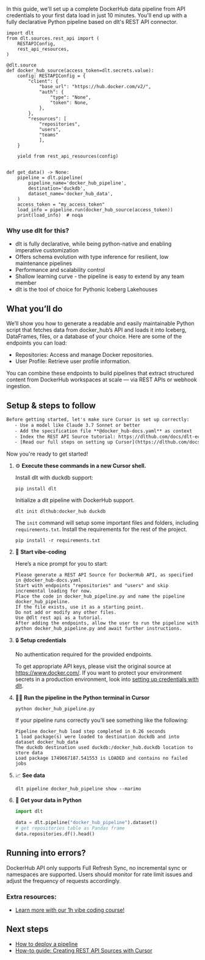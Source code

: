 In this guide, we'll set up a complete DockerHub data pipeline from API credentials to your first data load in just 10 minutes. You'll end up with a fully declarative Python pipeline based on dlt's REST API connector.

```python-outcome
import dlt
from dlt.sources.rest_api import (
    RESTAPIConfig,
    rest_api_resources,
)

@dlt.source
def docker_hub_source(access_token=dlt.secrets.value):
    config: RESTAPIConfig = {
        "client": {
            "base_url": "https://hub.docker.com/v2/",
            "auth": {
                "type": "None",
                "token": None,
            },
        },
        "resources": [
            "repositories",
            "users",
            "teams"
            ],
    }

    yield from rest_api_resources(config)


def get_data() -> None:
    pipeline = dlt.pipeline(
        pipeline_name='docker_hub_pipeline',
        destination='duckdb',
        dataset_name='docker_hub_data', 
    )
    access_token = "my_access_token"
    load_info = pipeline.run(docker_hub_source(access_token))
    print(load_info)  # noqa
```

### Why use dlt for this?

- dlt is fully declarative, while being python-native and enabling imperative customization
- Offers schema evolution with type inference for resilient, low maintenance pipelines
- Performance and scalability control
- Shallow learning curve - the pipeline is easy to extend by any team member
- dlt is the tool of choice for Pythonic Iceberg Lakehouses

## What you’ll do

We’ll show you how to generate a readable and easily maintainable Python script that fetches data from docker_hub’s API and loads it into Iceberg, DataFrames, files, or a database of your choice. Here are some of the endpoints you can load:

- Repositories: Access and manage Docker repositories.
- User Profile: Retrieve user profile information.

You can combine these endpoints to build pipelines that extract structured content from DockerHub workspaces at scale — via REST APIs or webhook ingestion.

## Setup & steps to follow

```default
Before getting started, let's make sure Cursor is set up correctly:
   - Use a model like Claude 3.7 Sonnet or better
   - Add the specification file **@docker_hub-docs.yaml** as context
   - Index the REST API Source tutorial: https://dlthub.com/docs/dlt-ecosystem/verified-sources/rest_api/ and add it to context as **@dlt rest api**
   - [Read our full steps on setting up Cursor](https://dlthub.com/docs/dlt-ecosystem/llm-tooling/cursor-restapi#23-configuring-cursor-with-documentation)
```

Now you're ready to get started! 

1. ⚙️ **Execute these commands in a new Cursor shell.**
    
    Install dlt with duckdb support:
    ```shell
    pip install dlt
    ```

    Initialize a dlt pipeline with DockerHub support.
    ```shell
    dlt init dlthub:docker_hub duckdb
    ```

    The `init` command will setup some important files and folders, including `requirements.txt`. Install the requirements for the rest of the project.
    ```shell
    pip install -r requirements.txt
    ```
    
2. 🤠 **Start vibe-coding**
    
    Here’s a nice prompt for you to start: 
    
    ```prompt
    Please generate a REST API Source for DockerHub API, as specified in @docker_hub-docs.yaml 
    Start with endpoints "repositories" and "users" and skip incremental loading for now. 
    Place the code in docker_hub_pipeline.py and name the pipeline docker_hub_pipeline. 
    If the file exists, use it as a starting point. 
    Do not add or modify any other files. 
    Use @dlt rest api as a tutorial. 
    After adding the endpoints, allow the user to run the pipeline with python docker_hub_pipeline.py and await further instructions.
    ```

    
3. 🔒 **Setup credentials** 
    
    No authentication required for the provided endpoints.
    
    To get appropriate API keys, please visit the original source at https://www.docker.com/.
    If you want to protect your environment secrets in a production environment, look into [setting up credentials with dlt](https://dlthub.com/docs/walkthroughs/add_credentials).
    
4. 🏃‍♀️ **Run the pipeline in the Python terminal in Cursor**
    
    ```shell
    python docker_hub_pipeline.py
    ```
    
    If your pipeline runs correctly you’ll see something like the following:
    
    ```shell
    Pipeline docker_hub load step completed in 0.26 seconds
    1 load package(s) were loaded to destination duckdb and into dataset docker_hub_data
    The duckdb destination used duckdb:/docker_hub.duckdb location to store data
    Load package 1749667187.541553 is LOADED and contains no failed jobs
    ```
    
5. 📈 **See data**
    
    ```shell
    dlt pipeline docker_hub_pipeline show --marimo
    ```
    
6. 🐍 **Get your data in Python**
    
    ```python
    import dlt

   data = dlt.pipeline("docker_hub_pipeline").dataset()
   # get repositories table as Pandas frame
   data.repositories.df().head()
    ```

## Running into errors?

DockerHub API only supports Full Refresh Sync, no incremental sync or namespaces are supported. Users should monitor for rate limit issues and adjust the frequency of requests accordingly.

### Extra resources:

- [Learn more with our 1h vibe coding course!](https://www.youtube.com/watch?v=GGid70rnJuM)

## Next steps

- [How to deploy a pipeline](https://dlthub.com/docs/walkthroughs/deploy-a-pipeline)
- [How-to guide: Creating REST API Sources with Cursor](https://dlthub.com/docs/dlt-ecosystem/llm-tooling/cursor-restapi)